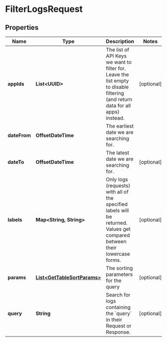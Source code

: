 

# FilterLogsRequest


## Properties

| Name | Type | Description | Notes |
|------------ | ------------- | ------------- | -------------|
|**appIds** | **List&lt;UUID&gt;** | The list of API Keys we want to filter for. Leave the list empty to disable filtering (and return data for all apps) instead. |  [optional] |
|**dateFrom** | **OffsetDateTime** | The earliest date we are searching for. |  |
|**dateTo** | **OffsetDateTime** | The latest date we are searching for. |  [optional] |
|**labels** | **Map&lt;String, String&gt;** | Only logs (requests) with all of the specified labels will be returned. Values get compared between their lowercase forms. |  [optional] |
|**params** | [**List&lt;GetTableSortParams&gt;**](GetTableSortParams.md) | The sorting parameters for the query |  [optional] |
|**query** | **String** | Search for logs containing the &#x60;query&#x60; in their Request or Response. |  [optional] |




